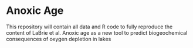 # Anoxic Age

This repository will contain all data and R code to fully reproduce the content of LaBrie et al. Anoxic age as a new tool to predict biogeochemical consequences of oxygen depletion in lakes
